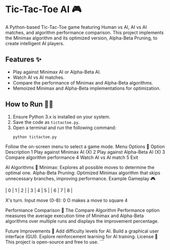# Tic-Tac-Toe AI 🎮

A Python-based Tic-Tac-Toe game featuring Human vs AI, AI vs AI matches, and algorithm performance comparison. This project implements the Minimax algorithm and its optimized version, Alpha-Beta Pruning, to create intelligent AI players.

## Features ✨

- Play against Minimax AI or Alpha-Beta AI.
- Watch AI vs AI matches.
- Compare the performance of Minimax and Alpha-Beta algorithms.
- Memoized Minimax and Alpha-Beta implementations for optimization.

## How to Run 🏃‍♂️

1. Ensure Python 3.x is installed on your system.
2. Save the code as `tictactoe.py`.
3. Open a terminal and run the following command:
   ```sh
   python tictactoe.py

Follow the on-screen menu to select a game mode.
Menu Options 📜
Option	Description
1	Play against Minimax AI (X)
2	Play against Alpha-Beta AI (X)
3	Compare algorithm performance
4	Watch AI vs AI match
5	Exit

AI Algorithms 🤖
Minimax: Explores all possible moves to determine the optimal one.
Alpha-Beta Pruning: Optimized Minimax algorithm that skips unnecessary branches, improving performance.
Example Gameplay 🎮

| 0 | 1 | 2 |
| 3 | 4 | 5 |
| 6 | 7 | 8 |

X's turn. Input move (0-8): 0
O makes a move to square 4

Performance Comparison 🚀
The Compare Algorithm Performance option measures the average execution time of Minimax and Alpha-Beta algorithms over multiple runs and displays the improvement percentage.

Future Improvements 🌟
Add difficulty levels for AI.
Build a graphical user interface (GUI).
Explore reinforcement learning for AI training.
License 📜
This project is open-source and free to use. ```
